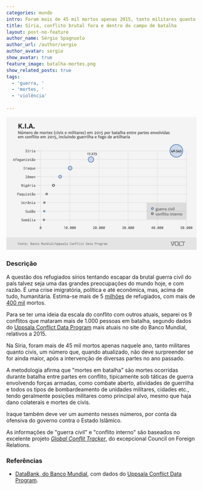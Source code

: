 ```yaml
---
categories: mundo
intro: Foram mais de 45 mil mortos apenas 2015, tanto militares quanto civis
title: Síria, conflito brutal fora e dentro do campo de batalha
layout: post-no-feature
author_name: Sérgio Spagnuolo
author_url: /author/sergio
author_avatar: sergio
show_avatar: true
feature_image: batalha-mortes.png
show_related_posts: true
tags:
  - 'guerra, '
  - 'mortes, '
  - 'violência'

---
```


![Grafico mortes em batalha](/graf/batalha-mortes.png)

### Descrição

A questão dos refugiados sírios tentando escapar da brutal guerra civil do país talvez seja uma das grandes preocupações do mundo hoje, e com razão. É uma crise imigratória, política e até econômica, mas, acima de tudo, humanitária. Estima-se mais de 5 [milhões](http://data.unhcr.org/syrianrefugees/regional.php) de refugiados, com mais de [400 mil](http://edition.cnn.com/2013/08/27/world/meast/syria-civil-war-fast-facts/) mortos.

Para se ter uma ideia da escala do conflito com outros atuais, separei os 9 conflitos que mataram mais de 1.000 pessoas em batalha, segundo dados do [Uppsala Conflict Data Program](pcr.uu.se/research/UCDP) mais atuais no site do Banco Mundial, relativos a 2015.

Na Síria, foram mais de 45 mil mortos apenas naquele ano, tanto militares quanto civis, um número que, quando atualizado, não deve surpreender se for ainda maior, após a intervenção de diversas partes no ano passado.

A metodologia afirma que "mortes em batalha" são mortes ocorridas durante batalha entre partes em conflito, tipicamente sob táticas de guerra envolvendo forças armadas, como combate aberto, atividades de guerrilha e todos os tipos de bombardeamento de unidades militares, cidades etc., tendo geralmente posições militares como principal alvo, mesmo que haja dano colaterais e mortes de civis.

Iraque também deve ver um aumento nesses números, por conta da ofensiva do governo contra o Estado Islâmico.

As informações de "guerra civil" e "conflito interno" são baseados no excelente projeto [*Global Conflit Tracker*](http://www.cfr.org/global/global-conflict-tracker/p32137#!/), do excepcional Council on Foreign Relations.

### Referências

- [DataBank, do Banco Mundial](http://data.worldbank.org/indicator/VC.BTL.DETH?year_high_desc=true), com dados do [Uppsala Conflict Data Program](pcr.uu.se/research/UCDP).
